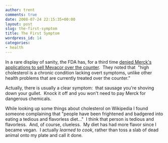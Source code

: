 ```yaml
---
author: trent
comments: true
date: 2008-07-24 22:15:35+00:00
layout: post
slug: the-first-symptom
title: The First Symptom
wordpress_id: 14
categories:
- health
---
```


In a rare display of sanity, the FDA has, for a third time [denied Merck's applications to sell Mevacor over the counter](http://www.naturalnews.com/023695.html).  They noted that  "high cholesterol is a chronic condition lacking overt symptoms, unlike other health problems that are currently treated over the counter."

Actually, there is usually a clear symptom:  that sausage you're shoving down your gullet.  Knock it off and you won't need to pay Merck for dangerous chemicals.

While looking up some things about cholesterol on Wikipedia I found someone complaining that "people have been frightened and badgered into eating a tedious and flavorless diet..."  I think that person is tedious and flavorless.  And, of course, clueless.  My diet has had more flavor since I became vegan.  I actually _learned to cook_, rather than toss a slab of dead animal onto my plate and call it done.
